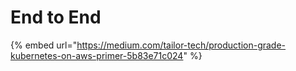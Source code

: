 # End to End

{% embed url="https://medium.com/tailor-tech/production-grade-kubernetes-on-aws-primer-5b83e71c024" %}



